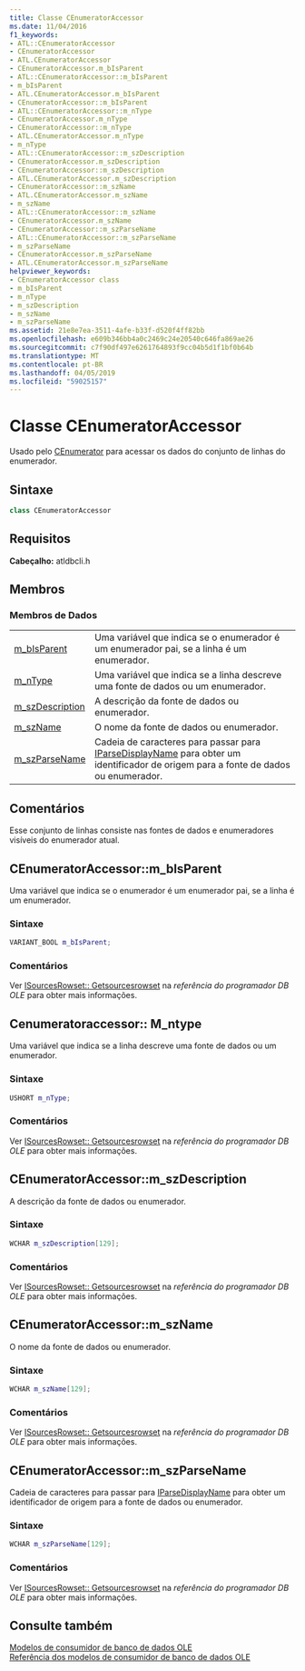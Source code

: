 ```yaml
---
title: Classe CEnumeratorAccessor
ms.date: 11/04/2016
f1_keywords:
- ATL::CEnumeratorAccessor
- CEnumeratorAccessor
- ATL.CEnumeratorAccessor
- CEnumeratorAccessor.m_bIsParent
- ATL::CEnumeratorAccessor::m_bIsParent
- m_bIsParent
- ATL.CEnumeratorAccessor.m_bIsParent
- CEnumeratorAccessor::m_bIsParent
- ATL::CEnumeratorAccessor::m_nType
- CEnumeratorAccessor.m_nType
- CEnumeratorAccessor::m_nType
- ATL.CEnumeratorAccessor.m_nType
- m_nType
- ATL::CEnumeratorAccessor::m_szDescription
- CEnumeratorAccessor.m_szDescription
- CEnumeratorAccessor::m_szDescription
- ATL.CEnumeratorAccessor.m_szDescription
- CEnumeratorAccessor::m_szName
- ATL.CEnumeratorAccessor.m_szName
- m_szName
- ATL::CEnumeratorAccessor::m_szName
- CEnumeratorAccessor.m_szName
- CEnumeratorAccessor::m_szParseName
- ATL::CEnumeratorAccessor::m_szParseName
- m_szParseName
- CEnumeratorAccessor.m_szParseName
- ATL.CEnumeratorAccessor.m_szParseName
helpviewer_keywords:
- CEnumeratorAccessor class
- m_bIsParent
- m_nType
- m_szDescription
- m_szName
- m_szParseName
ms.assetid: 21e8e7ea-3511-4afe-b33f-d520f4ff82bb
ms.openlocfilehash: e609b346bb4a0c2469c24e20540c646fa869ae26
ms.sourcegitcommit: c7f90df497e6261764893f9cc04b5d1f1bf0b64b
ms.translationtype: MT
ms.contentlocale: pt-BR
ms.lasthandoff: 04/05/2019
ms.locfileid: "59025157"
---
```

# <a name="cenumeratoraccessor-class"></a>Classe CEnumeratorAccessor

Usado pelo [CEnumerator](../../data/oledb/cenumerator-class.md) para acessar os dados do conjunto de linhas do enumerador.

## <a name="syntax"></a>Sintaxe

```cpp
class CEnumeratorAccessor
```

## <a name="requirements"></a>Requisitos

**Cabeçalho:** atldbcli.h

## <a name="members"></a>Membros

### <a name="data-members"></a>Membros de Dados

|||
|-|-|
|[m_bIsParent](#bisparent)|Uma variável que indica se o enumerador é um enumerador pai, se a linha é um enumerador.|
|[m_nType](#ntype)|Uma variável que indica se a linha descreve uma fonte de dados ou um enumerador.|
|[m_szDescription](#szdescription)|A descrição da fonte de dados ou enumerador.|
|[m_szName](#szname)|O nome da fonte de dados ou enumerador.|
|[m_szParseName](#szparsename)|Cadeia de caracteres para passar para [IParseDisplayName](/windows/desktop/api/oleidl/nn-oleidl-iparsedisplayname) para obter um identificador de origem para a fonte de dados ou enumerador.|

## <a name="remarks"></a>Comentários

Esse conjunto de linhas consiste nas fontes de dados e enumeradores visíveis do enumerador atual.

## <a name="bisparent"></a> CEnumeratorAccessor::m_bIsParent

Uma variável que indica se o enumerador é um enumerador pai, se a linha é um enumerador.

### <a name="syntax"></a>Sintaxe

```cpp
VARIANT_BOOL m_bIsParent;
```

### <a name="remarks"></a>Comentários

Ver [ISourcesRowset:: Getsourcesrowset](/previous-versions/windows/desktop/ms711200(v=vs.85)) na *referência do programador DB OLE* para obter mais informações.

## <a name="ntype"></a> Cenumeratoraccessor:: M_ntype

Uma variável que indica se a linha descreve uma fonte de dados ou um enumerador.

### <a name="syntax"></a>Sintaxe

```cpp
USHORT m_nType;
```

### <a name="remarks"></a>Comentários

Ver [ISourcesRowset:: Getsourcesrowset](/previous-versions/windows/desktop/ms711200(v=vs.85)) na *referência do programador DB OLE* para obter mais informações.

## <a name="szdescription"></a> CEnumeratorAccessor::m_szDescription

A descrição da fonte de dados ou enumerador.

### <a name="syntax"></a>Sintaxe

```cpp
WCHAR m_szDescription[129];
```

### <a name="remarks"></a>Comentários

Ver [ISourcesRowset:: Getsourcesrowset](/previous-versions/windows/desktop/ms711200(v=vs.85)) na *referência do programador DB OLE* para obter mais informações.

## <a name="szname"></a> CEnumeratorAccessor::m_szName

O nome da fonte de dados ou enumerador.

### <a name="syntax"></a>Sintaxe

```cpp
WCHAR m_szName[129];
```

### <a name="remarks"></a>Comentários

Ver [ISourcesRowset:: Getsourcesrowset](/previous-versions/windows/desktop/ms711200(v=vs.85)) na *referência do programador DB OLE* para obter mais informações.

## <a name="szparsename"></a> CEnumeratorAccessor::m_szParseName

Cadeia de caracteres para passar para [IParseDisplayName](/windows/desktop/api/oleidl/nn-oleidl-iparsedisplayname) para obter um identificador de origem para a fonte de dados ou enumerador.

### <a name="syntax"></a>Sintaxe

```cpp
WCHAR m_szParseName[129];
```

### <a name="remarks"></a>Comentários

Ver [ISourcesRowset:: Getsourcesrowset](/previous-versions/windows/desktop/ms711200(v=vs.85)) na *referência do programador DB OLE* para obter mais informações.

## <a name="see-also"></a>Consulte também

[Modelos de consumidor de banco de dados OLE](../../data/oledb/ole-db-consumer-templates-cpp.md)<br/>
[Referência dos modelos de consumidor de banco de dados OLE](../../data/oledb/ole-db-consumer-templates-reference.md)